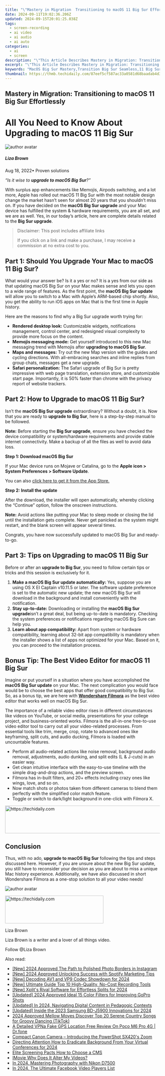 ```yaml
---
title: "\"Mastery in Migration  Transitioning to macOS 11 Big Sur Effortlessly\""
date: 2024-09-11T19:02:36.206Z
updated: 2024-09-15T20:01:25.038Z
tags: 
  - screen-recording
  - ai video
  - ai audio
  - ai auto
categories: 
  - ai
  - screen
description: "\"This Article Describes Mastery in Migration: Transitioning to macOS 11 Big Sur Effortlessly\""
excerpt: "\"This Article Describes Mastery in Migration: Transitioning to macOS 11 Big Sur Effortlessly\""
keywords: "MacOS Big Sur Mastery,Transition Big Sur Seamless,11 Big Sur Upgrade Guide,Effortless macOS Switch,Big Sur Migration Tips,Swiftly Migrate to Big Sur,Optimize Big Sur Setup"
thumbnail: https://thmb.techidaily.com/87eef5cf587ac33a0581d68baadab4d33ca4c311a823a65d146f4fbbcbf04745.jpg
---
```


## Mastery in Migration: Transitioning to macOS 11 Big Sur Effortlessly

# All You Need to Know About Upgrading to macOS 11 Big Sur

![author avatar](https://lh5.googleusercontent.com/-AIMmjowaFs4/AAAAAAAAAAI/AAAAAAAAABc/Y5UmwDaI7HU/s250-c-k/photo.jpg)

##### Liza Brown

 Aug 18, 2022• Proven solutions

_“Is it wise to **upgrade to macOS Big Sur**?”_

With surplus app enhancements like Memojis, Airpods switching, and a lot more, Apple has rolled out macOS 11 Big Sur with the most notable design change the market hasn’t seen for almost 20 years that you shouldn’t miss on. If you have decided on the **macOS Big Sur upgrade** and your Mac device has fulfilled the system & hardware requirements, you are all set, and we are as well. Yes, in our today’s article, here are complete details related to the **Big Sur upgrade**.

>  Disclaimer: This post includes affiliate links
>
>  If you click on a link and make a purchase, I may receive a commission at no extra cost to you.
>

## Part 1: Should You Upgrade Your Mac to macOS 11 Big Sur?

What would your answer be? Is it a yes or no? It is a yes from our side as that updating macOS Big Sur on your Mac makes sense and lets you open to a wide range of features. As the first point, the **macOS Big Sur update** will allow you to switch to a Mac with Apple’s ARM-based chip shortly. Also, you get the ability to run iOS apps on Mac that is the first time in Apple history.

Here are the reasons to find why a Big Sur upgrade worth trying for:

* **Rendered desktop look:** Customizable widgets, notifications management, control center, and redesigned visual complexity to provide more focus on the content.
* **Memojis messaging mode:** Get yourself introduced to this new Mac messaging trend with Memojis after **upgrading to macOS Big Sur**.
* **Maps and messages:** Try out the new Map version with the guides and cycling directions. With all-embracing searches and inline replies from group chats, messages get a new upgrade.
* **Safari personalization:** The Safari upgrade of Big Sur is pretty impressive with web page translation, extension store, and customizable start page. Importantly, it is 50% faster than chrome with the privacy report of website trackers.

## Part 2: How to Upgrade to macOS 11 Big Sur?

Isn’t the **macOS Big Sur upgrade** extraordinary? Without a doubt, it is. Now that you are ready to **upgrade to Big Sur**, here is a step-by-step manual to be followed.

**Note:** Before starting the **Big Sur upgrade**, ensure you have checked the device compatibility or system/hardware requirements and provide stable internet connectivity. Make a backup of all the files as well to avoid data loss.

**Step 1: Download macOS Big Sur**

If your Mac device runs on Mojave or Catalina, go to the **Apple icon > System Preferences > Software Update**.

You can also [click here to get it from the App Store.](https://apps.apple.com/us/app/macos-big-sur/id1526878132?mt=12)

**Step 2: Install the update**

After the download, the installer will open automatically, whereby clicking the “Continue” option, follow the onscreen instructions.

**Note:** Avoid actions like putting your Mac to sleep mode or closing the lid until the installation gets complete. Never get panicked as the system might restart, and the blank screen will appear several times.

Congrats, you have now successfully updated to macOS Big Sur and ready-to-go.

## Part 3: Tips on Upgrading to macOS 11 Big Sur

Before or after an **upgrade to Big Sur**, you need to follow certain tips or tricks and this session is exclusively for it.

1. **Make a macOS Big Sur update automatically:** Yes, suppose you are using OS X EI Captain v10.11.5 or later. The software update preference is set to the automatic new update; the new macOS Big Sur will download in the background and install conveniently with the notification.
2. **Stay up-to-date:** Downloading or installing the **macOS Big Sur upgrade**isn’t a great deal, but being up-to-date is mandatory. Checking the system preferences or notifications regarding macOS Big Sure can help you.
3. **Learn about app compatibility:** Apart from system or hardware compatibility, learning about 32-bit app compatibility is mandatory when the installer shows a list of apps not optimized for your Mac. Based on it, you can proceed to the installation process.

## Bonus Tip: The Best Video Editor for macOS 11 Big Sur

Imagine or put yourself in a situation where you have accomplished the **macOS Big Sur update** on your Mac. The next complication you would face would be to choose the best apps that offer good compatibility to Big Sur. So, as a bonus tip, we are here with [**Wondershare Filmora**](https://tools.techidaily.com/wondershare/filmora/download/) as the best video editor that works well on macOS Big Sur.

The importance of a reliable video editor rises in different circumstances like videos on YouTube, or social media, presentations for your college project, and business-oriented works. Filmora is the all-in-one free-to-use video editor tool to carry out all your video-related processes. From essential tools like trim, merge, crop, rotate to advanced ones like keyframing, split cuts, and audio ducking, Filmora is loaded with uncountable features.

* Perform all audio-related actions like noise removal, background audio removal, adjustments, audio dunking, and split edits (L & J-cuts) in an easier way.
* Get clean intuitive interface with the easy-to-use timeline with the simple drag-and-drop actions, and the preview screen.
* Filmora has in-built filters, and 20+ effects including crazy ones like wings, love, and so on.
* Now match shots or photos taken from different cameras to blend them perfectly with the simplified color match feature.
* Toggle or switch to dark/light background in one-click with Filmora X.

<!-- affiliate ads begin -->
<a href="https://wigfever.sjv.io/c/5597632/2014859/22899" target="_top" id="2014859">
  <img src="//a.impactradius-go.com/display-ad/22899-2014859" border="0" alt="https://techidaily.com" width="728" height="90"/>
</a>
<img height="0" width="0" src="https://wigfever.sjv.io/i/5597632/2014859/22899" style="position:absolute;visibility:hidden;" border="0" />
<!-- affiliate ads end -->

## Conclusion

Thus, with no ado, **upgrade to macOS Big Sur** following the tips and steps discussed here. However, if you are unsure about the new Big Sur update, you still have to reconsider your decision as you are about to miss a unique Mac history experience. Additionally, we have also discussed in short Wondershare Filmora as a one-stop solution to all your video needs!

![author avatar](https://lh5.googleusercontent.com/-AIMmjowaFs4/AAAAAAAAAAI/AAAAAAAAABc/Y5UmwDaI7HU/s250-c-k/photo.jpg)

<!-- affiliate ads begin -->
<a href="https://bluettius.sjv.io/c/5597632/2139117/17108" target="_top" id="2139117">
  <img src="//a.impactradius-go.com/display-ad/17108-2139117" border="0" alt="https://techidaily.com" width="320" height="90"/>
</a>
<img height="0" width="0" src="https://bluettius.sjv.io/i/5597632/2139117/17108" style="position:absolute;visibility:hidden;" border="0" />
<!-- affiliate ads end -->

Liza Brown

Liza Brown is a writer and a lover of all things video.

Follow @Liza Brown


<ins class="adsbygoogle"
     style="display:block"
     data-ad-format="autorelaxed"
     data-ad-client="ca-pub-7571918770474297"
     data-ad-slot="1223367746"></ins>



<ins class="adsbygoogle"
     style="display:block"
     data-ad-client="ca-pub-7571918770474297"
     data-ad-slot="8358498916"
     data-ad-format="auto"
     data-full-width-responsive="true"></ins>


<span class="atpl-alsoreadstyle">Also read:</span>
<div><ul>
<li><a href="https://instagram-videos.techidaily.com/new-2024-approved-the-path-to-polished-photo-borders-in-instagram/"><u>[New] 2024 Approved The Path to Polished Photo Borders in Instagram</u></a></li>
<li><a href="https://article-helps.techidaily.com/new-2024-approved-unlocking-success-with-spotify-marketing-tips/"><u>[New] 2024 Approved Unlocking Success with Spotify Marketing Tips</u></a></li>
<li><a href="https://article-helps.techidaily.com/new-decoding-av1-and-vp9-codec-showdown-for-2024/"><u>[New] Decoding AV1 and VP9 Codec Showdown for 2024</u></a></li>
<li><a href="https://screen-activity-recording.techidaily.com/new-ultimate-guide-top-10-high-quality-no-cost-recording-tools/"><u>[New] Ultimate Guide Top 10 High-Quality, No-Cost Recording Tools</u></a></li>
<li><a href="https://article-helps.techidaily.com/new-xplits-rival-software-for-effortless-splits-for-2024/"><u>[New] Xplit's Rival Software for Effortless Splits for 2024</u></a></li>
<li><a href="https://vp-tips.techidaily.com/updated-2024-approved-ideal-15-color-filters-for-improving-gopro-shots/"><u>[Updated] 2024 Approved Ideal 15 Color Filters for Improving GoPro Shots</u></a></li>
<li><a href="https://article-helps.techidaily.com/updated-in-2024-navigating-digital-content-in-pedagogic-contexts/"><u>[Updated] In 2024, Navigating Digital Content in Pedagogic Contexts</u></a></li>
<li><a href="https://article-helps.techidaily.com/updated-inside-the-2023-samsung-bd-j5900-innovations-for-2024/"><u>[Updated] Inside the 2023 Samsung BD-J5900 Innovations for 2024</u></a></li>
<li><a href="https://tiktok-clips.techidaily.com/2024-approved-mellow-moves-discover-top-20-serene-country-songs-for-groovy-dancing-tiktok/"><u>2024 Approved Mellow Moves Discover Top 20 Serene Country Songs for Groovy Dancing (TikTok)</u></a></li>
<li><a href="https://location-fake.techidaily.com/a-detailed-vpna-fake-gps-location-free-review-on-poco-m6-pro-4g-drfone-by-drfone-virtual-android/"><u>A Detailed VPNa Fake GPS Location Free Review On Poco M6 Pro 4G | Dr.fone</u></a></li>
<li><a href="https://buynow-info.techidaily.com/compact-canon-camera-introducing-the-powershot-sx420s-zoom/"><u>Compact Canon Camera – Introducing the PowerShot SX420's Zoom</u></a></li>
<li><a href="https://screen-activity-recording.techidaily.com/directing-attention-how-to-eradicate-background-from-your-virtual-conferences-for-2024/"><u>Directing Attention How to Eradicate Background From Your Virtual Conferences for 2024</u></a></li>
<li><a href="https://youtube-sure.techidaily.com/-screening-pacts-how-to-choose-a-cms/"><u>Elite Screening Pacts How to Choose a CMS</u></a></li>
<li><a href="https://article-helps.techidaily.com/imovie-why-does-it-alter-my-videos/"><u>IMovie Why Does It Alter My Videos?</u></a></li>
<li><a href="https://article-helps.techidaily.com/in-2024-mastering-photography-with-nikon-d7500/"><u>In 2024, Mastering Photography with Nikon D7500</u></a></li>
<li><a href="https://facebook-video-content.techidaily.com/in-2024-the-ultimate-facebook-video-players-list/"><u>In 2024, The Ultimate Facebook Video Players List</u></a></li>
</ul></div>

